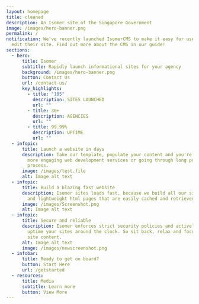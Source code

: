 ```yaml
---
layout: homepage
title: cleaned
description: An Isomer site of the Singapore Government
image: /images/hero-banner.png
permalink: /
notification: We've recently launched IsomerCMS to make it easy for users to
  edit their site. Find out more about the CMS in our guide!
sections:
  - hero:
      title: Isomer
      subtitle: Rapidly launch informational sites for your agency
      background: /images/hero-banner.png
      button: Contact Us
      url: /contact-us/
      key_highlights:
        - title: "105"
          description: SITES LAUNCHED
          url: ""
        - title: 30+
          description: AGENCIES
          url: ""
        - title: 99.99%
          description: UPTIME
          url: ""
  - infopic:
      title: Launch a website in days
      description: Take our template, populate your content and you're ready to go. No
        more engaging web development services or going through long procurement
        process.
      image: /images/test.file
      alt: Image alt text
  - infopic:
      title: Build a blazing fast website
      description: Isomer sites loads fast, because we build all our sites into simple
        and lightweight html pages that are easily cached and retrieved.
      image: /images/Screenshot.png
      alt: Image alt text
  - infopic:
      title: Secure and reliable
      description: Isomer enforces strict security policies and actively monitor the
        uptime your sites around the clock. So sit back, relax and focus on your
        site content.
      alt: Image alt text
      image: /images/newscreenshot.png
  - infobar:
      title: Ready to get on board?
      button: Start Here
      url: /getstarted
  - resources:
      title: Media
      subtitle: Learn more
      button: View More
---
```



















